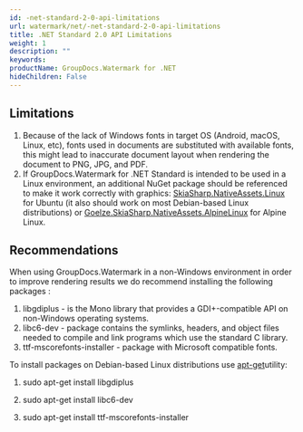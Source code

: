 ```yaml
---
id: -net-standard-2-0-api-limitations
url: watermark/net/-net-standard-2-0-api-limitations
title: .NET Standard 2.0 API Limitations
weight: 1
description: ""
keywords: 
productName: GroupDocs.Watermark for .NET
hideChildren: False
---
```

## Limitations

1.  Because of the lack of Windows fonts in target OS (Android, macOS, Linux, etc), fonts used in documents are substituted with available fonts, this might lead to inaccurate document layout when rendering the document to PNG, JPG, and PDF.
2.  If GroupDocs.Watermark for .NET Standard is intended to be used in a Linux environment, an additional NuGet package should be referenced to make it work correctly with graphics: [SkiaSharp.NativeAssets.Linux](https://www.nuget.org/packages/SkiaSharp.NativeAssets.Linux) for Ubuntu (it also should work on most Debian-based Linux distributions) or [Goelze.SkiaSharp.NativeAssets.AlpineLinux](https://www.nuget.org/packages/Goelze.SkiaSharp.NativeAssets.AlpineLinux) for Alpine Linux.

## Recommendations 

When using GroupDocs.Watermark in a non-Windows environment in order to improve rendering results we do recommend installing the following packages :

1.  libgdiplus - is the Mono library that provides a GDI+-compatible API on non-Windows operating systems.
2.  libc6-dev - package contains the symlinks, headers, and object files needed to compile and link programs which use the standard C library.
3.  ttf-mscorefonts-installer - package with Microsoft compatible fonts.

To install packages on Debian-based Linux distributions use [apt-get](https://wiki.debian.org/apt-get)utility:

1.  sudo apt-get install libgdiplus
    
2.  sudo apt-get install libc6-dev
    
3.  sudo apt-get install ttf-mscorefonts-installer
